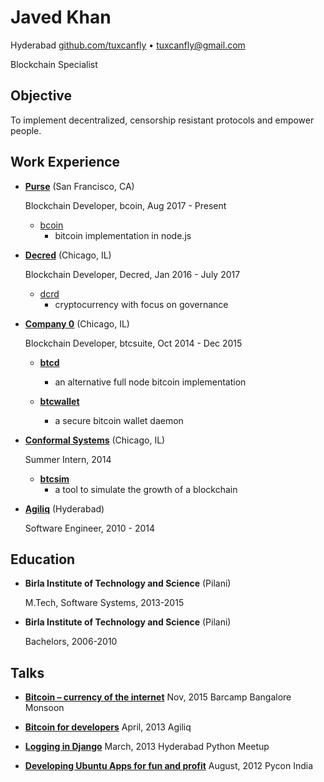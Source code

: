 Javed Khan
==========

Hyderabad
[github.com/tuxcanfly](https://github.com/tuxcanfly) • tuxcanfly@gmail.com

Blockchain Specialist

Objective
---------

To implement decentralized, censorship resistant protocols and empower people.


Work Experience
---------------

*   **[Purse](https://purse.io)** (San Francisco, CA)

    Blockchain Developer, bcoin, Aug 2017 - Present

    + [bcoin](https://github.com/bcoin-org/bcoin)
        - bitcoin implementation in node.js

*   **[Decred](https://www.decred.org)** (Chicago, IL)

    Blockchain Developer, Decred, Jan 2016 - July 2017

    + [dcrd](https://github.com/decred/dcrd)
        - cryptocurrency with focus on governance

*   **[Company 0](https://www.companyzero.com/)** (Chicago, IL)

    Blockchain Developer, btcsuite, Oct 2014 - Dec 2015

    + **[btcd](https://github.com/btcsuite/btcd)**
        - an alternative full node bitcoin implementation 

    + **[btcwallet](https://github.com/btcsuite/btcwallet)**
        - a secure bitcoin wallet daemon

*   **[Conformal Systems](https://www.conformal.com/)** (Chicago, IL)

    Summer Intern, 2014

    + **[btcsim](https://github.com/btcsuite/btcsim)**
        - a tool to simulate the growth of a blockchain

*   **[Agiliq](http://agiliq.com)** (Hyderabad)

    Software Engineer, 2010 - 2014


Education
---------

*   **Birla Institute of Technology and Science** (Pilani)

    M.Tech, Software Systems, 2013-2015

*   **Birla Institute of Technology and Science** (Pilani)

    Bachelors, 2006-2010

Talks
------

*   **[Bitcoin – currency of the internet](http://go-talks.appspot.com/github.com/tuxcanfly/gohyd/go-intro.slide)** Nov, 2015
    Barcamp Bangalore Monsoon

*   **[Bitcoin for developers](http://tuxcanfly.me/bitcoin-for-developers.html)** April, 2013
    Agiliq

*   **[Logging in Django](http://tuxcanfly.me/logging-in-django.html)** March, 2013
    Hyderabad Python Meetup

*   **[Developing Ubuntu Apps for fun and profit](http://tuxcanfly.me/pycon-india-2012-talk.html)** August, 2012
    Pycon India
